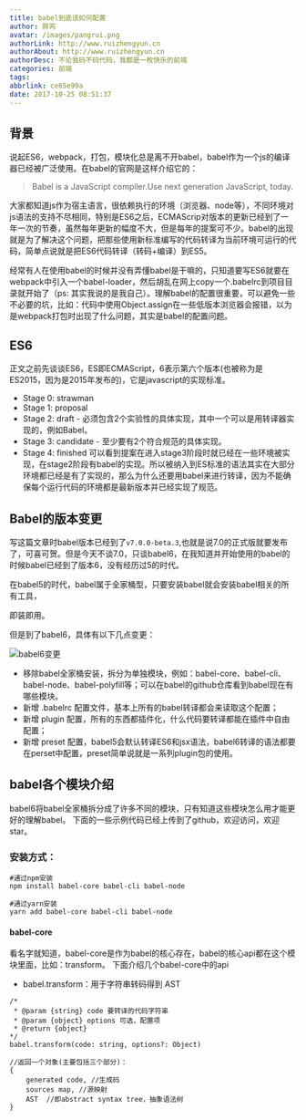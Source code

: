 ```yaml
---
title: babel到底该如何配置
author: 胖芮
avatar: /images/pangrui.png
authorLink: http://www.ruizhengyun.cn
authorAbout: http://www.ruizhengyun.cn
authorDesc: 不论我码不码代码，我都是一枚快乐的前端
categories: 前端
tags:
abbrlink: ce65e99a
date: 2017-10-25 08:51:37
---
```


## 背景
说起ES6，webpack，打包，模块化总是离不开babel，babel作为一个js的编译器已经被广泛使用。在babel的官网是这样介绍它的：

> Babel is a JavaScript compiler.Use next generation JavaScript, today.

大家都知道js作为宿主语言，很依赖执行的环境（浏览器、node等），不同环境对js语法的支持不尽相同，特别是ES6之后，ECMAScrip对版本的更新已经到了一年一次的节奏，虽然每年更新的幅度不大，但是每年的提案可不少。babel的出现就是为了解决这个问题，把那些使用新标准编写的代码转译为当前环境可运行的代码，简单点说就是把ES6代码转译（转码+编译）到ES5。
<!-- more -->
经常有人在使用babel的时候并没有弄懂babel是干嘛的，只知道要写ES6就要在webpack中引入一个babel-loader，然后胡乱在网上copy一个.babelrc到项目目录就开始了（ps: 其实我说的是我自己）。理解babel的配置很重要，可以避免一些不必要的坑，比如：代码中使用Object.assign在一些低版本浏览器会报错，以为是webpack打包时出现了什么问题，其实是babel的配置问题。



## ES6
正文之前先谈谈ES6，ES即ECMAScript，6表示第六个版本(也被称为是ES2015，因为是2015年发布的)，它是javascript的实现标准。
* Stage 0: strawman
* Stage 1: proposal
* Stage 2: draft - 必须包含2个实验性的具体实现，其中一个可以是用转译器实现的，例如Babel。
* Stage 3: candidate - 至少要有2个符合规范的具体实现。
* Stage 4: finished
可以看到提案在进入stage3阶段时就已经在一些环境被实现，在stage2阶段有babel的实现。所以被纳入到ES标准的语法其实在大部分环境都已经是有了实现的，那么为什么还要用babel来进行转译，因为不能确保每个运行代码的环境都是最新版本并已经实现了规范。



## Babel的版本变更
写这篇文章时babel版本已经到了`v7.0.0-beta.3`,也就是说7.0的正式版就要发布了，可喜可贺。但是今天不谈7.0，只谈babel6，在我知道并开始使用的babel的时候babel已经到了版本6，没有经历过5的时代。

在babel5的时代，babel属于全家桶型，只要安装babel就会安装babel相关的所有工具，

即装即用。

但是到了babel6，具体有以下几点变更：

![babel6变更](ce65e99a/1.jpg)

* 移除babel全家桶安装，拆分为单独模块，例如：babel-core、babel-cli、babel-node、babel-polyfill等；可以在babel的github仓库看到babel现在有哪些模块。
* 新增 .babelrc 配置文件，基本上所有的babel转译都会来读取这个配置；
* 新增 plugin 配置，所有的东西都插件化，什么代码要转译都能在插件中自由配置；
* 新增 preset 配置，babel5会默认转译ES6和jsx语法，babel6转译的语法都要在perset中配置，preset简单说就是一系列plugin包的使用。


## babel各个模块介绍
babel6将babel全家桶拆分成了许多不同的模块，只有知道这些模块怎么用才能更好的理解babel。
下面的一些示例代码已经上传到了github，欢迎访问，欢迎star。

### 安装方式：
```
#通过npm安装
npm install babel-core babel-cli babel-node

#通过yarn安装
yarn add babel-core babel-cli babel-node

```

#### babel-core
看名字就知道，babel-core是作为babel的核心存在，babel的核心api都在这个模块里面，比如：transform。
下面介绍几个babel-core中的api
* babel.transform：用于字符串转码得到 AST
```
/*
 * @param {string} code 要转译的代码字符串
 * @param {object} options 可选，配置项
 * @return {object} 
*/
babel.transform(code: string, options?: Object)

//返回一个对象(主要包括三个部分)：
{
    generated code, //生成码
    sources map, //源映射
    AST  //即abstract syntax tree，抽象语法树
}
```


